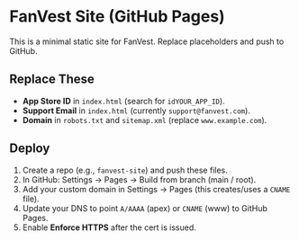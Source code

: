 # FanVest Site (GitHub Pages)

This is a minimal static site for FanVest. Replace placeholders and push to GitHub.

## Replace These
- **App Store ID** in `index.html` (search for `idYOUR_APP_ID`).
- **Support Email** in `index.html` (currently `support@fanvest.com`).
- **Domain** in `robots.txt` and `sitemap.xml` (replace `www.example.com`).

## Deploy
1. Create a repo (e.g., `fanvest-site`) and push these files.
2. In GitHub: Settings → Pages → Build from branch (main / root).
3. Add your custom domain in Settings → Pages (this creates/uses a `CNAME` file).
4. Update your DNS to point `A/AAAA` (apex) or `CNAME` (www) to GitHub Pages.
5. Enable **Enforce HTTPS** after the cert is issued.
